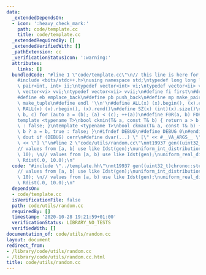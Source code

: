 ```yaml
---
data:
  _extendedDependsOn:
  - icon: ':heavy_check_mark:'
    path: code/template.cc
    title: code/template.cc
  _extendedRequiredBy: []
  _extendedVerifiedWith: []
  _pathExtension: cc
  _verificationStatusIcon: ':warning:'
  attributes:
    links: []
  bundledCode: "#line 1 \"code/template.cc\"\n// this line is here for a reason\n\
    #include <bits/stdc++.h>\nusing namespace std;\ntypedef long long ll;\ntypedef\
    \ pair<int, int> ii;\ntypedef vector<int> vi;\ntypedef vector<ii> vii;\ntypedef\
    \ vector<vi> vvi;\ntypedef vector<vii> vvii;\n#define fi first\n#define se second\n\
    #define eb emplace_back\n#define pb push_back\n#define mp make_pair\n#define mt\
    \ make_tuple\n#define endl '\\n'\n#define ALL(x) (x).begin(), (x).end()\n#define\
    \ RALL(x) (x).rbegin(), (x).rend()\n#define SZ(x) (int)(x).size()\n#define FOR(a,\
    \ b, c) for (auto a = (b); (a) < (c); ++(a))\n#define F0R(a, b) FOR (a, 0, (b))\n\
    template <typename T>\nbool ckmin(T& a, const T& b) { return a > b ? a = b, true\
    \ : false; }\ntemplate <typename T>\nbool ckmax(T& a, const T& b) { return a <\
    \ b ? a = b, true : false; }\n#ifndef DEBUG\n#define DEBUG 0\n#endif\n#define\
    \ dout if (DEBUG) cerr\n#define dvar(...) \" [\" << #__VA_ARGS__ \": \" << (__VA_ARGS__)\
    \ << \"] \"\n#line 2 \"code/utils/random.cc\"\nmt19937 gen((uint32_t)chrono::steady_clock::now().time_since_epoch().count());\n\
    // values from [a, b] use like Idst(gen);\nuniform_int_distribution<int> Idst(0,\
    \ 10); \n// values from [a, b) use like Idst(gen);\nuniform_real_distribution<double>\
    \ Rdist(.0, 10.0);\n"
  code: "#include \"../template.hh\"\nmt19937 gen((uint32_t)chrono::steady_clock::now().time_since_epoch().count());\n\
    // values from [a, b] use like Idst(gen);\nuniform_int_distribution<int> Idst(0,\
    \ 10); \n// values from [a, b) use like Idst(gen);\nuniform_real_distribution<double>\
    \ Rdist(.0, 10.0);\n"
  dependsOn:
  - code/template.cc
  isVerificationFile: false
  path: code/utils/random.cc
  requiredBy: []
  timestamp: '2020-10-28 19:21:59+01:00'
  verificationStatus: LIBRARY_NO_TESTS
  verifiedWith: []
documentation_of: code/utils/random.cc
layout: document
redirect_from:
- /library/code/utils/random.cc
- /library/code/utils/random.cc.html
title: code/utils/random.cc
---
```

